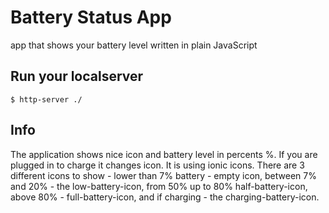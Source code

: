 # Battery Status App

app that shows your battery level written in plain JavaScript

## Run your localserver

```
$ http-server ./
```

## Info

The application shows nice icon and battery level in percents %. If you are plugged in to charge it changes icon.
It is using ionic icons. There are 3 different icons to show - lower than 7% battery - empty icon, 
between 7% and 20% - the low-battery-icon, from 50% up to 80% half-battery-icon, above 80% - full-battery-icon,
and if charging - the charging-battery-icon.
